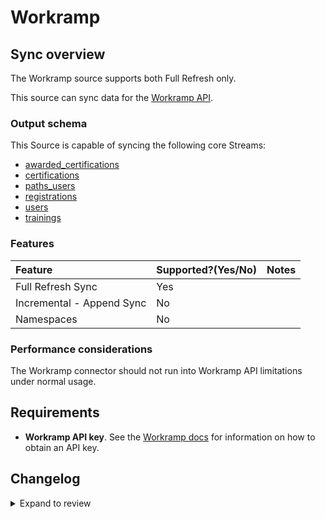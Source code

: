 # Workramp

## Sync overview

The Workramp source supports both Full Refresh only.

This source can sync data for the [Workramp API](https://developers.workramp.com/reference/getting-started).

### Output schema

This Source is capable of syncing the following core Streams:

- [awarded_certifications](https://developers.workramp.com/reference/get-all-awarded-certifications)
- [certifications](https://developers.workramp.com/reference/get-all-certifications-2)
- [paths_users](https://developers.workramp.com/reference/get-all-paths-1)
- [registrations](https://developers.workramp.com/reference/get-all-registrations)
- [users](https://developers.workramp.com/reference/get-1)
- [trainings](https://developers.workramp.com/reference/get-all-trainings)

### Features

| Feature                   | Supported?\(Yes/No\) | Notes |
| :------------------------ | :------------------- | :---- |
| Full Refresh Sync         | Yes                  |       |
| Incremental - Append Sync | No                   |       |
| Namespaces                | No                   |       |

### Performance considerations

The Workramp connector should not run into Workramp API limitations under normal usage.

## Requirements

- **Workramp API key**. See the [Workramp docs](https://developers.workramp.com/reference/basic-auth) for information on how to obtain an API key.

## Changelog

<details>
  <summary>Expand to review</summary>

| Version | Date       | Pull Request                                             | Subject                       |
|:--------|:-----------| :------------------------------------------------------- | :---------------------------- |
| 0.2.4 | 2024-12-14 | [49785](https://github.com/airbytehq/airbyte/pull/49785) | Update dependencies |
| 0.2.3 | 2024-12-12 | [49416](https://github.com/airbytehq/airbyte/pull/49416) | Update dependencies |
| 0.2.2 | 2024-11-04 | [48287](https://github.com/airbytehq/airbyte/pull/48287) | Update dependencies |
| 0.2.1 | 2024-08-16 | [44196](https://github.com/airbytehq/airbyte/pull/44196) | Bump source-declarative-manifest version |
| 0.2.0 | 2024-08-09 | [43451](https://github.com/airbytehq/airbyte/pull/43451) | Refactor connector to manifest-only format |
| 0.1.10 | 2024-08-03 | [43207](https://github.com/airbytehq/airbyte/pull/43207) | Update dependencies |
| 0.1.9 | 2024-07-20 | [42202](https://github.com/airbytehq/airbyte/pull/42202) | Update dependencies |
| 0.1.8 | 2024-07-13 | [41473](https://github.com/airbytehq/airbyte/pull/41473) | Update dependencies |
| 0.1.7 | 2024-07-09 | [41116](https://github.com/airbytehq/airbyte/pull/41116) | Update dependencies |
| 0.1.6 | 2024-07-06 | [40845](https://github.com/airbytehq/airbyte/pull/40845) | Update dependencies |
| 0.1.5 | 2024-06-25 | [40388](https://github.com/airbytehq/airbyte/pull/40388) | Update dependencies |
| 0.1.4 | 2024-06-22 | [39967](https://github.com/airbytehq/airbyte/pull/39967) | Update dependencies |
| 0.1.3 | 2024-06-12 | [38741](https://github.com/airbytehq/airbyte/pull/38741) | Make connector compatible with Builder |
| 0.1.2 | 2024-06-04 | [38941](https://github.com/airbytehq/airbyte/pull/38941) | [autopull] Upgrade base image to v1.2.1 |
| 0.1.1 | 2024-05-20 | [38419](https://github.com/airbytehq/airbyte/pull/38419) | [autopull] base image + poetry + up_to_date |
| 0.1.0 | 2022-01-02 | [18843](https://github.com/airbytehq/airbyte/pull/18843) | Add Workramp Source Connector |

</details>
